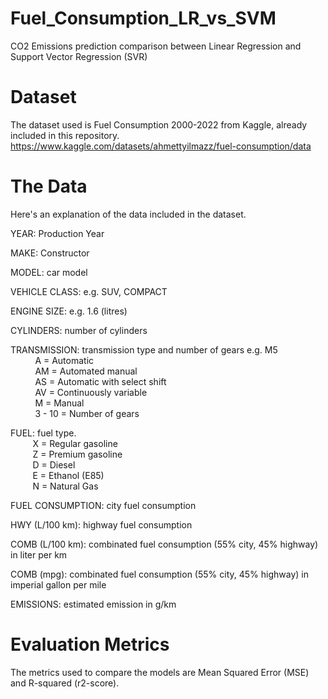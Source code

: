 # Fuel_Consumption_LR_vs_SVM
CO2 Emissions prediction comparison between Linear Regression and Support Vector Regression (SVR)

# Dataset
The dataset used is Fuel Consumption 2000-2022 from Kaggle, already included in this repository.
https://www.kaggle.com/datasets/ahmettyilmazz/fuel-consumption/data

# The Data
Here's an explanation of the data included in the dataset.

YEAR: Production Year

MAKE: Constructor

MODEL: car model

VEHICLE CLASS: e.g. SUV, COMPACT

ENGINE SIZE: e.g. 1.6 (litres)

CYLINDERS: number of cylinders

TRANSMISSION: transmission type and number of gears e.g. M5  
&nbsp; &nbsp; &nbsp; &nbsp; &nbsp; A = Automatic  
&nbsp; &nbsp; &nbsp; &nbsp; &nbsp; AM = Automated manual  
&nbsp; &nbsp; &nbsp; &nbsp; &nbsp; AS = Automatic with select shift  
&nbsp; &nbsp; &nbsp; &nbsp; &nbsp; AV = Continuously variable  
&nbsp; &nbsp; &nbsp; &nbsp; &nbsp; M = Manual  
&nbsp; &nbsp; &nbsp; &nbsp; &nbsp;  3 - 10 = Number of gears

FUEL: fuel type.  
 &nbsp; &nbsp; &nbsp; &nbsp; &nbsp;X = Regular gasoline  
 &nbsp; &nbsp; &nbsp; &nbsp; &nbsp;Z = Premium gasoline  
 &nbsp; &nbsp; &nbsp; &nbsp; &nbsp;D = Diesel  
 &nbsp; &nbsp; &nbsp; &nbsp; &nbsp;E = Ethanol (E85)  
 &nbsp; &nbsp; &nbsp; &nbsp; &nbsp;N = Natural Gas

FUEL CONSUMPTION: city fuel consumption

HWY (L/100 km): highway fuel consumption

COMB (L/100 km): combinated fuel consumption (55% city, 45% highway) in liter per km

COMB (mpg): combinated fuel consumption (55% city, 45% highway) in imperial gallon per mile

EMISSIONS: estimated emission in g/km

# Evaluation Metrics
The metrics used to compare the models are Mean Squared Error (MSE) and R-squared (r2-score).
